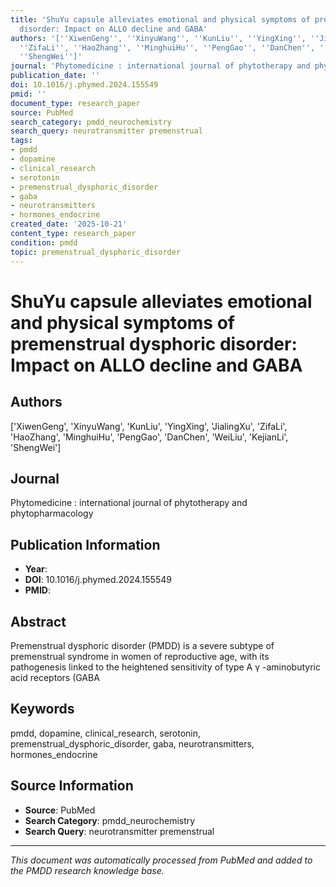 ```yaml
---
title: 'ShuYu capsule alleviates emotional and physical symptoms of premenstrual dysphoric
  disorder: Impact on ALLO decline and GABA'
authors: '[''XiwenGeng'', ''XinyuWang'', ''KunLiu'', ''YingXing'', ''JialingXu'',
  ''ZifaLi'', ''HaoZhang'', ''MinghuiHu'', ''PengGao'', ''DanChen'', ''WeiLiu'', ''KejianLi'',
  ''ShengWei'']'
journal: 'Phytomedicine : international journal of phytotherapy and phytopharmacology'
publication_date: ''
doi: 10.1016/j.phymed.2024.155549
pmid: ''
document_type: research_paper
source: PubMed
search_category: pmdd_neurochemistry
search_query: neurotransmitter premenstrual
tags:
- pmdd
- dopamine
- clinical_research
- serotonin
- premenstrual_dysphoric_disorder
- gaba
- neurotransmitters
- hormones_endocrine
created_date: '2025-10-21'
content_type: research_paper
condition: pmdd
topic: premenstrual_dysphoric_disorder
---
```


# ShuYu capsule alleviates emotional and physical symptoms of premenstrual dysphoric disorder: Impact on ALLO decline and GABA

## Authors
['XiwenGeng', 'XinyuWang', 'KunLiu', 'YingXing', 'JialingXu', 'ZifaLi', 'HaoZhang', 'MinghuiHu', 'PengGao', 'DanChen', 'WeiLiu', 'KejianLi', 'ShengWei']

## Journal
Phytomedicine : international journal of phytotherapy and phytopharmacology

## Publication Information
- **Year**: 
- **DOI**: 10.1016/j.phymed.2024.155549
- **PMID**: 

## Abstract
Premenstrual dysphoric disorder (PMDD) is a severe subtype of premenstrual syndrome in women of reproductive age, with its pathogenesis linked to the heightened sensitivity of type A γ -aminobutyric acid receptors (GABA

## Keywords
pmdd, dopamine, clinical_research, serotonin, premenstrual_dysphoric_disorder, gaba, neurotransmitters, hormones_endocrine

## Source Information
- **Source**: PubMed
- **Search Category**: pmdd_neurochemistry
- **Search Query**: neurotransmitter premenstrual

---
*This document was automatically processed from PubMed and added to the PMDD research knowledge base.*
